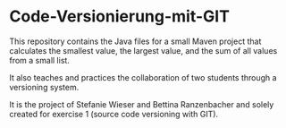 # Code-Versionierung-mit-GIT

This repository contains the Java files for a small Maven project that calculates the smallest value, the largest value, and the sum of all values from a small list.

It also teaches and practices the collaboration of two students through a versioning system.

It is the project of Stefanie Wieser and Bettina Ranzenbacher and solely created for exercise 1 (source code versioning with GIT).
